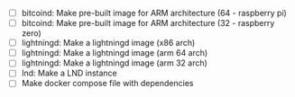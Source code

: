 - [ ] bitcoind: Make pre-built image for ARM architecture (64 - raspberry pi)
- [ ] bitcoind: Make pre-built image for ARM architecture (32 - raspberry zero)
- [ ] lightningd: Make a lightningd image (x86 arch)
- [ ] lightningd: Make a lightningd image (arm 64 arch)
- [ ] lightningd: Make a lightningd image (arm 32 arch)
- [ ] lnd: Make a LND instance
- [ ] Make docker compose file with dependencies